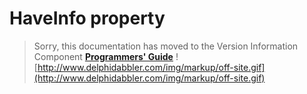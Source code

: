 <a href='Hidden comment: 
$Rev$
$Date$
'></a>

# HaveInfo property #

> Sorry, this documentation has moved to the Version Information Component **[Programmers' Guide](http://wiki.delphidabbler.com/index.php/Docs/TPJVersionInfoHaveInfo)** ![http://www.delphidabbler.com/img/markup/off-site.gif](http://www.delphidabbler.com/img/markup/off-site.gif)
